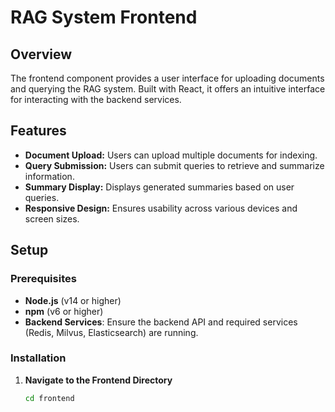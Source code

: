# RAG System Frontend

## Overview

The frontend component provides a user interface for uploading documents and querying the RAG system. Built with React, it offers an intuitive interface for interacting with the backend services.

## Features

- **Document Upload:** Users can upload multiple documents for indexing.
- **Query Submission:** Users can submit queries to retrieve and summarize information.
- **Summary Display:** Displays generated summaries based on user queries.
- **Responsive Design:** Ensures usability across various devices and screen sizes.

## Setup

### Prerequisites

- **Node.js** (v14 or higher)
- **npm** (v6 or higher)
- **Backend Services**: Ensure the backend API and required services (Redis, Milvus, Elasticsearch) are running.

### Installation

1. **Navigate to the Frontend Directory**

   ```bash
   cd frontend
